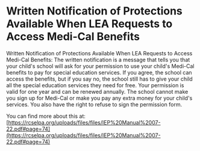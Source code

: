 # Written Notification of Protections Available When LEA Requests to Access Medi-Cal Benefits
Written Notification of Protections Available When LEA Requests to Access Medi-Cal Benefits: The written notification is a message that tells you that your child's school will ask for your permission to use your child's Medi-Cal benefits to pay for special education services. If you agree, the school can access the benefits, but if you say no, the school still has to give your child all the special education services they need for free. Your permission is valid for one year and can be renewed annually. The school cannot make you sign up for Medi-Cal or make you pay any extra money for your child's services. You also have the right to refuse to sign the permission form.

You can find more about this at: [https://rcselpa.org/uploads/files/files/IEP%20Manual%2007-22.pdf#page=74](https://rcselpa.org/uploads/files/files/IEP%20Manual%2007-22.pdf#page=74)
